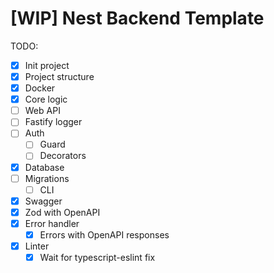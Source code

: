 # [WIP] Nest Backend Template

TODO:
- [x] Init project
- [x] Project structure
- [x] Docker
- [x] Core logic
- [ ] Web API
- [ ] Fastify logger
- [ ] Auth
  - [ ] Guard
  - [ ] Decorators
- [x] Database
- [ ] Migrations
  - [ ] CLI
- [x] Swagger
- [x] Zod with OpenAPI
- [x] Error handler
  - [x] Errors with OpenAPI responses
- [x] Linter
  - [x] Wait for typescript-eslint fix
